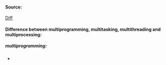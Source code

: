 
#### Source:
[Diff](https://www.geeksforgeeks.org/difference-between-multitasking-multithreading-and-multiprocessing/)

#### Difference between multiprogramming, multitasking, multithreading and multiprocessing:

##### multiprogramming:

* 